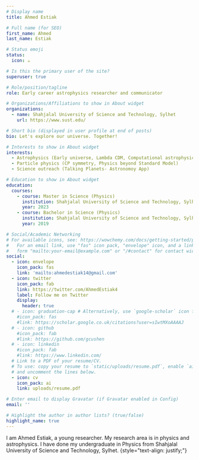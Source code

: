 ```yaml
---
# Display name
title: Ahmed Estiak

# Full name (for SEO)
first_name: Ahmed
last_name: Estiak

# Status emoji
status: 
  icon: ☕️

# Is this the primary user of the site?
superuser: true

# Role/position/tagline
role: Early career astrophysics researcher and communicator

# Organizations/Affiliations to show in About widget
organizations:
  - name: Shahjalal University of Science and Technology, Sylhet
    url: https://www.sust.edu/

# Short bio (displayed in user profile at end of posts)
bio: Let's explore our universe. Together!

# Interests to show in About widget
interests:
  - Astrophysics (Early universe, Lambda CDM, Computational astrophysics)
  - Particle physics (CP symmetry, Physics beyond Standard Model)
  - Science outreach (Talking Planets- Astronomoy App)

# Education to show in About widget
education:
  courses:
    - course: Master in Science (Physics)
      institution: Shahjalal University of Science and Technology, Sylhet
      year: 2023
    - course: Bachelor in Science (Physics)
      institution: Shahjalal University of Science and Technology, Sylhet
      year: 2019

# Social/Academic Networking
# For available icons, see: https://wowchemy.com/docs/getting-started/page-builder/#icons
#   For an email link, use "fas" icon pack, "envelope" icon, and a link in the
#   form "mailto:your-email@example.com" or "/#contact" for contact widget.
social:
  - icon: envelope
    icon_pack: fas
    link: 'mailto:ahmedestiak14@gmail.com'
  - icon: twitter
    icon_pack: fab
    link: https://twitter.com/AhmedEstiak4
    label: Follow me on Twitter
    display:
      header: true
  # - icon: graduation-cap # Alternatively, use `google-scholar` icon from `ai` icon pack
    #icon_pack: fas
    #link: https://scholar.google.co.uk/citations?user=sIwtMXoAAAAJ
  # - icon: github
    #icon_pack: fab
    #link: https://github.com/gcushen
  # - icon: linkedin
    #icon_pack: fab
    #link: https://www.linkedin.com/
  # Link to a PDF of your resume/CV.
  # To use: copy your resume to `static/uploads/resume.pdf`, enable `ai` icons in `params.yaml`,
  # and uncomment the lines below.
  - icon: cv
    icon_pack: ai
    link: uploads/resume.pdf

# Enter email to display Gravatar (if Gravatar enabled in Config)
email: ''

# Highlight the author in author lists? (true/false)
highlight_name: true
---
```


I am Ahmed Estiak, a young researcher. My research area is in physics and astrophysics. I have done my undergraduate in Physics from Shahjalal University of Science and Technology, Sylhet. 
{style="text-align: justify;"}
